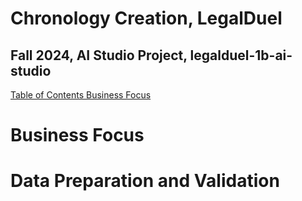 # Chronology Creation, LegalDuel
## Fall 2024, AI Studio Project, legalduel-1b-ai-studio
<ins> Table of Contents </ins>
  [Business Focus](#business-focus)

# Business Focus

# Data Preparation and Validation

